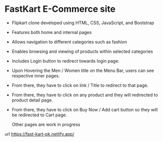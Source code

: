 # FastKart E-Commerce site

- Flipkart clone developed using HTML, CSS, JavaScript, and Bootstrap
- Features both home and internal pages
- Allows navigation to different categories such as fashion
- Enables browsing and viewing of products within selected categories
- Includes Login button to redirect towards login page.
- Upon Hovering the Men / Women title on the Menu Bar, users can see respective inner pages.
- From there, they have to click on link / Title to redirect to that page.
- From there, they have to click on any product and they will redirected to product detail page.
- From there, they have to click on Buy Now / Add cart button so they will be redirected to Cart page.

  Other pages are work in progress

url
https://fast-kart-pk.netlify.app/
